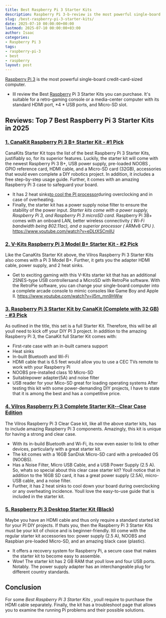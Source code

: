 ```yaml
---
title: Best Raspberry Pi 3 Starter Kits
description: Raspberry Pi 3-b-review is the most powerful single-board credit-card-sized computer. - Ill review the Best Raspberry Pi 3 Starter Kits you can purchase. It's...
slug: /best-raspberry-pi-3-starter-kits/
date: 2025-07-10 00:00:00+00:00
lastmod: 2025-07-10 00:00:00+03:00
author: Isaac
categories:
- Raspberry Pi 3
tags:
- raspberry-pi-3
- best
- raspberry
layout: post
---
```

[Raspberry Pi 3](https://pestpolicy.com/[raspberry-pi-3](https://pestpolicy.com/raspberry-pi-models/)-b-review/)
is the most powerful single-board credit-card-sized computer.
- Ill review the Best [Raspberry](https://pestpolicy.com/best-heatsink-for-raspberry-pi-3/) Pi 3 Starter Kits you can purchase.
It's suitable for a retro-gaming console or a media-center computer with its standard HDMI port,
*4 *
USB ports, and Micro-SD slot.
## Reviews: Top 7 Best Raspberry Pi 3 Starter Kits in 2025
### [1. CanaKit Raspberry Pi 3 B+ Starter Kit - #1 Pick](https://www.amazon.com/dp/B07BCC8PK7/?tag=p-policy-20)
CanaKits Starter Kit tops the list of the best Raspberry Pi 3 Starter Kits, justifiably so, for its superior features.
Luckily, the starter kit will come with the newest Raspberry Pi 3 B+, USB power supply, pre-loaded
NOOBS
, GPIO reference card, HDMI cable, and a Micro-SD card (32GB), accessories that would even complete a DIY robotics project.
In addition, it includes a free step-by-step usage guide. Further, it comes with an amazing Raspberry Pi 3 case to safeguard your board.
- It has 2 heat sinks[to cool the PI processor](https://pestpolicy.com/best-heatsink-for-raspberry-pi-3/)during overclocking and in case of overheating.
- Finally, the starter kit has a power supply noise filter to ensure the stability of the power input.
*Starter kits come with a power supply, Raspberry Pi 3, and Raspberry Pi 3 microSD card.*
Raspberry Pi 3B+ comes with an onboard LAN, better wireless connectivity
*(*
*Wi-Fi bandwidth being 802.11ac), and a superior processor (*
ARMv8 CPU
*).*
https://www.youtube.com/watch?v=eDLtXSCmllU
### [2. V-Kits Raspberry Pi 3 Model B+ Starter Kit - #2 Pick](https://www.amazon.com/dp/B07BDRD3LP/?tag=p-policy-20)
Like the CanaKits Starter Kit above, the Vilros Raspberry Pi 3 Starter Kits also comes with a Pi 3 Model B+.
Further, it gets you the adapter HDMI cable, power supply, and 2 heat sinks.
- Get to exciting gaming with this V-Kits starter kit that has an additional 2SNES-type USB controllersand a MicroSD with RetroPie software.
With the RetroPie software, you can change your single-board computer into a complete arcade console to mimic consoles like Game Boy and Apple II.
https://www.youtube.com/watch?v=jl5m_mn9HWw
### [3. Raspberry Pi 3 Starter Kit by CanaKit (Complete with 32 GB) - #3 Pick](https://www.amazon.com/dp/B01C6Q4GLE/?tag=p-policy-20)
As outlined in the title, this set is a full Starter Kit. Therefore, this will be all youll need to kick off your DIY PI 3 project.
In addition to the amazing Raspberry Pi 3, the CanaKit full Starter Kit comes with:
- First-rate case with an in-built camera support
- Heat sinks
- In-built Bluetooth and Wi-Fi
- HDMI cable that is 6.5 feet would allow you to use a CEC TVs remote to work with your Raspberry Pi
- NOOBS pre-installed class 10 Micro-SD
- Suitablepower adapter(5A) and noise filter
- USB reader for your Mico-SD great for loading operating systems
After testing this kit with some power-demanding DIY projects, I have to state that it is among the best and has a competitive price.
### [4. Vilros Raspberry Pi 3 Complete Starter Kit--Clear Case Edition](https://www.amazon.com/dp/B00L87YMGM/?tag=p-policy-20)
The Vilros Raspberry Pi 3 Clear Case kit, like all the above starter kits, has to include amazing Raspberry Pi 3 components.
Amazingly, this kit is unique for having a strong and clear case.
- With its in-build Bluetooth and Wi-Fi, its now even easier to link to other devices, particularly with a great starter kit.
- The kit comes with a 16GB SanDisk Micro-SD card with a preloaded OS (NOOBS).
- Has a Noise Filter, Micro USB Cable, and a USB Power Supply (2.5 A).
So, whats so special about this clear case starter kit? Youll notice that in addition to the 16GB SD card, it has a great power supply (2.5A), micro-USB cable, and a noise filter.
- Further, it has 2 heat sinks to cool down your board during overclocking or any overheating incidence.
Youll love the easy-to-use guide that is included in the starter kit.
### [5. Raspberry Pi 3 Desktop Starter Kit (Black)](https://www.amazon.com/dp/B0757ZYW4T/?tag=p-policy-20)
Maybe you have an HDMI cable and thus only require a standard started kit for your PI DIY projects.
If thats you, then the Raspberry Pi 3 Starter Kits must be your kit of choice and is beginner-friendly.
Itll come with the regular starter kit accessories too: power supply (2.5 A), NOOBS and Raspbian pre-loaded Micro-SD, and an amazing black case (plastic).
- It offers a recovery system for Raspberry Pi, a secure case that makes the starter kit to become easy to assemble.
- Wow! The starter kit has 2 GB RAM that youll love and four USB ports. Notably.
The power supply adapter has an interchangeable plug for different country standards.
## Conclusion
For some
*Best Raspberry Pi 3 Starter Kits*
, youll require to purchase the HDMI cable separately.
Finally, the kit has a troubleshoot page that allows you to examine the running Pi problems and their possible solutions.